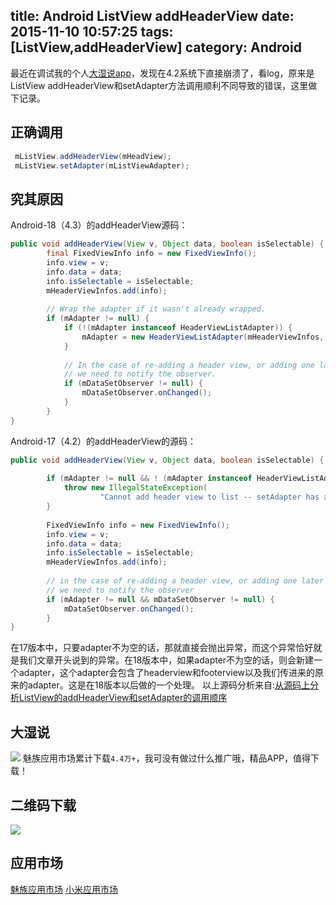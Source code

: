 title: Android ListView addHeaderView
date: 2015-11-10 10:57:25
tags: [ListView,addHeaderView]
category: Android
---
最近在调试我的个人[大湿说app](http://wuxiaolong.github.io/2015/11/09/dashishuo/)，发现在4.2系统下直接崩溃了，看log，原来是ListView addHeaderView和setAdapter方法调用顺利不同导致的错误，这里做下记录。
<!--more-->
## 正确调用
```java
 mListView.addHeaderView(mHeadView);
 mListView.setAdapter(mListViewAdapter);
```
## 究其原因
Android-18（4.3）的addHeaderView源码：
```java
public void addHeaderView(View v, Object data, boolean isSelectable) {
        final FixedViewInfo info = new FixedViewInfo();
        info.view = v;
        info.data = data;
        info.isSelectable = isSelectable;
        mHeaderViewInfos.add(info);
 
        // Wrap the adapter if it wasn't already wrapped.
        if (mAdapter != null) {
            if (!(mAdapter instanceof HeaderViewListAdapter)) {
                mAdapter = new HeaderViewListAdapter(mHeaderViewInfos, mFooterViewInfos, mAdapter);
            }
 
            // In the case of re-adding a header view, or adding one later on,
            // we need to notify the observer.
            if (mDataSetObserver != null) {
                mDataSetObserver.onChanged();
            }
        }
}
```
Android-17（4.2）的addHeaderView的源码：
```java
public void addHeaderView(View v, Object data, boolean isSelectable) {
 
        if (mAdapter != null && ! (mAdapter instanceof HeaderViewListAdapter)) {
            throw new IllegalStateException(
                    "Cannot add header view to list -- setAdapter has already been called.");
        }
 
        FixedViewInfo info = new FixedViewInfo();
        info.view = v;
        info.data = data;
        info.isSelectable = isSelectable;
        mHeaderViewInfos.add(info);
 
        // in the case of re-adding a header view, or adding one later on,
        // we need to notify the observer
        if (mAdapter != null && mDataSetObserver != null) {
            mDataSetObserver.onChanged();
        }
}
```
在17版本中，只要adapter不为空的话，那就直接会抛出异常，而这个异常恰好就是我们文章开头说到的异常。在18版本中，如果adapter不为空的话，则会新建一个adapter，这个adapter会包含了headerview和footerview以及我们传进来的原来的adapter。这是在18版本以后做的一个处理。
以上源码分析来自:[从源码上分析ListView的addHeaderView和setAdapter的调用顺序](http://blog.csdn.net/wuzhipeng1991/article/details/39023883)

## 大湿说
![](http://7q5c2h.com1.z0.glb.clouddn.com/dashishuo_meizu.png)
魅族应用市场累计下载`4.4万+`，我可没有做过什么推广哦，精品APP，值得下载！
## 二维码下载
![](http://7q5c2h.com1.z0.glb.clouddn.com/dashishuoDownload.png)

## 应用市场
[魅族应用市场](http://app.meizu.com/apps/public/detail?package_name=com.xiaomolong.ufosay)
[小米应用市场](http://app.mi.com/detail/65621)